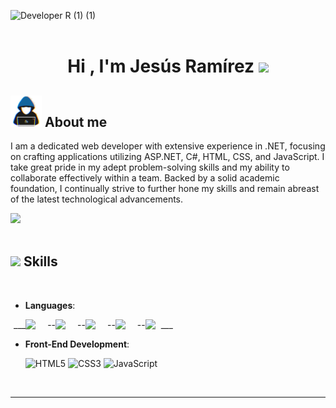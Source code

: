 ![Developer R (1) (1)](https://github.com/jesusd21/jesusd21/assets/83063147/bed1af92-9352-4d2d-8e85-9d7fea4eb1bf)
 <br>
 <br>
<h1 align="center"><b>Hi , I'm Jesús Ramírez </b><img src="https://media.giphy.com/media/hvRJCLFzcasrR4ia7z/giphy.gif" width="35"></h1>
<!--  -->
	
## <picture><img src = "https://github.com/0xAbdulKhalid/0xAbdulKhalid/raw/main/assets/mdImages/about_me.gif" width = 50px></picture> **About me**

<p>I am a dedicated web developer with extensive experience in .NET, focusing on
crafting applications utilizing ASP.NET, C#, HTML, CSS, and JavaScript. I take
great pride in my adept problem-solving skills and my ability to collaborate
effectively within a team. Backed by a solid academic foundation, I continually
strive to further hone my skills and remain abreast of the latest technological
advancements.</p>
<img src="https://user-images.githubusercontent.com/73097560/115834477-dbab4500-a447-11eb-908a-139a6edaec5c.gif"><br><br>

## <img src="https://media2.giphy.com/media/QssGEmpkyEOhBCb7e1/giphy.gif?cid=ecf05e47a0n3gi1bfqntqmob8g9aid1oyj2wr3ds3mg700bl&rid=giphy.gif" width ="25"><b> Skills</b>
<br>

<p align="center">

- **Languages**:
<div style="display: flex; justify-content: flex-start; margin-left: 5px;">
___
    <img src="https://github.com/durgeshsamariya/awesome-github-profile-readme-templates/assets/83063147/8ff49271-1d28-4431-9b06-2906de16ccf5" style="margin-right: 10px;" width="25">
	--
    <img src="https://github.com/durgeshsamariya/awesome-github-profile-readme-templates/assets/83063147/894a2399-6b52-497e-bc43-9c6e60c7a0e0" style="margin-right: 10px;" width="25">
	--
    <img src="https://github.com/durgeshsamariya/awesome-github-profile-readme-templates/assets/83063147/957512b0-2fb6-416c-98c9-7c0a38dfc97c" style="margin-right: 10px;" width="25">
	--
    <img src="https://github.com/durgeshsamariya/awesome-github-profile-readme-templates/assets/83063147/c72f3634-e004-429c-974b-b5cf2d2a04cc" style="margin-right: 10px;" width="25">
	--
    <img src="https://github.com/durgeshsamariya/awesome-github-profile-readme-templates/assets/83063147/36e4ecb5-5c26-4c50-b2f4-a292645f2ae6" width="25">
___
</div>


    
- **Front-End Development**:

   ![HTML5](https://img.shields.io/badge/HTML5%20-%23E34F26.svg?style=for-the-badge&logo=html5&logoColor=white)
   ![CSS3](https://img.shields.io/badge/CSS%20-%231572B6.svg?style=for-the-badge&logo=css3&logoColor=white)
   ![JavaScript](https://img.shields.io/badge/JavaScript%20-%23F7DF1E.svg?style=for-the-badge&logo=javascript&logoColor=black)

<br>

-----


